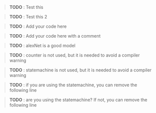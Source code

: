 > **TODO** : Test this
 
> **TODO** : Test this 2 
 
> **TODO** : Add your code here
 
> **TODO** : Add your code here with a comment
 
> **TODO** : alexNet is a good model
 
> **TODO** : counter is not used, but it is needed to avoid a compiler warning
 
> **TODO** : statemachine is not used, but it is needed to avoid a compiler warning
 
> **TODO** : if you are using the statemachine, you can remove the following line
 
> **TODO** : are you using the statemachine? If not, you can remove the following line
 
